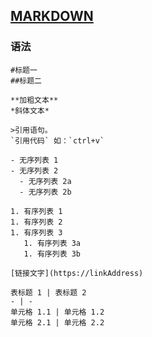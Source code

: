 ## [MARKDOWN](https://guides.github.com/features/mastering-markdown)

### 语法

```
#标题一
##标题二

**加粗文本**
*斜体文本*

>引用语句。
`引用代码` 如：`ctrl+v`

- 无序列表 1
- 无序列表 2
  - 无序列表 2a
  - 无序列表 2b

1. 有序列表 1
1. 有序列表 2
1. 有序列表 3
   1. 有序列表 3a
   1. 有序列表 3b

[链接文字](https://linkAddress)

表标题 1 | 表标题 2
- | -
单元格 1.1 | 单元格 1.2
单元格 2.1 | 单元格 2.2

```
